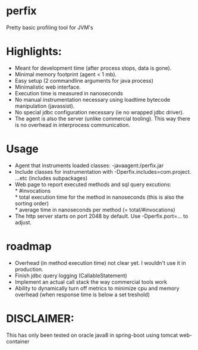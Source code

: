 # perfix
Pretty basic profiling tool for JVM's

# Highlights:
* Meant for development time (after process stops, data is gone). 
* Minimal memory footprint (agent < 1 mb).
* Easy setup (2 commandline arguments for java process)
* Minimalistic web interface.
* Execution time is measured in nanoseconds
* No manual instrumentation necessary using loadtime bytecode manipulation (javassist).
* No special jdbc configuration necessary (ie no wrapped jdbc driver).
* The agent is also the server (unlike commercial tooling). This way there is no overhead in interprocess communication.

# Usage
* Agent that instruments loaded classes: -javaagent:<path>/perfix.jar
* Include classes for instrumentation with -Dperfix.includes=com.project. ...etc (includes subpackages)
* Web page to report executed methods and sql query excutions:
<br/> * #invocations
<br/> * total execution time for the method in nanoseconds (this is also the sorting order)
<br/> * average time in nanoseconds per method (= total/#invocations)
* The http server starts on port 2048 by default. Use -Dperfix.port=... to adjust.


# roadmap
* Overhead (in method execution time) not clear yet. I wouldn't use it in production. 
* Finish jdbc query logging (CallableStatement)
* Implement an actual call stack the way commercial tools work
* Ability to dynamically turn off metrics to minimize cpu and memory overhead (when response time is below a set treshold)

# DISCLAIMER:
This has only been tested on oracle java8 in spring-boot using tomcat web-container
